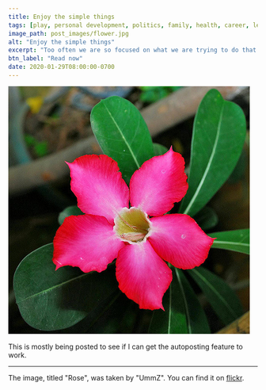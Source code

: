 ```yaml
---
title: Enjoy the simple things
tags: [play, personal development, politics, family, health, career, leadership, productivity, rant]
image_path: post_images/flower.jpg
alt: "Enjoy the simple things"
excerpt: "Too often we are so focused on what we are trying to do that we forget about enjoying the journey."
btn_label: "Read now"
date: 2020-01-29T08:00:00-0700
---
```

![flower][image]

This is mostly being posted to see if I can get the autoposting feature to work.

---
The image, titled "Rose", was taken by "UmmZ". You can find it on [flickr][flickr].

[image]: /images/post_images/flower.jpg
[flickr]: https://www.flickr.com/photos/34143066@N08/3825748813
